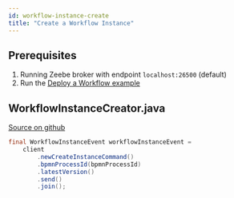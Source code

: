 ```yaml
---
id: workflow-instance-create
title: "Create a Workflow Instance"
---
```


## Prerequisites

1. Running Zeebe broker with endpoint `localhost:26500` (default)
1. Run the [Deploy a Workflow example](workflow-deploy.md)

## WorkflowInstanceCreator.java

[Source on github](https://github.com/zeebe-io/zeebe/tree/develop/samples/src/main/java/io/zeebe/example/workflow/WorkflowInstanceCreator.java)

```java
final WorkflowInstanceEvent workflowInstanceEvent =
    client
        .newCreateInstanceCommand()
        .bpmnProcessId(bpmnProcessId)
        .latestVersion()
        .send()
        .join();
```
